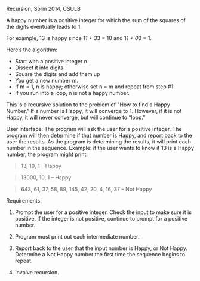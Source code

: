 Recursion, Sprin 2014, CSULB

A happy number is a positive integer for which the sum of the squares of the digits eventually leads to 1.

For example, 13 is happy since 1*1 + 3*3 = 10 and 1*1 + 0*0 = 1. 

Here’s the algorithm:
- Start with a positive integer n.
- Dissect it into digits.
- Square the digits and add them up
- You get a new number m.
- If m = 1, n is happy; otherwise set n = m and repeat from step #1.
- If you run into a loop, n is not a happy number.


This is a recursive solution to the problem of "How to find a Happy Number.” If a number is Happy, it will converge to 1. However, if it is not Happy, it will never converge, but will continue to “loop.”


User Interface:
The program will ask the user for a positive integer. The program will then determine if that number is Happy, and report back to the user the results. As the program is determining the results, it will print each number in the sequence. Example: if the user wants to know if 13 is a Happy number, the program might print:

> 13, 10, 1 – Happy

> 13000, 10, 1 – Happy

> 643, 61, 37, 58, 89, 145, 42, 20, 4, 16, 37 – Not Happy


Requirements:

1) Prompt the user for a positive integer. Check the input to make sure it is positive. If the integer is not positive, continue to prompt for a positive number.

2) Program must print out each intermediate number.

3) Report back to the user that the input number is Happy, or Not Happy. Determine a Not Happy number the first time the sequence begins to repeat.

4) Involve recursion.

